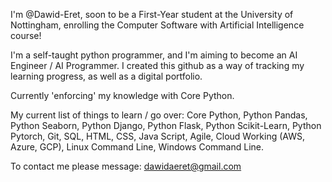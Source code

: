 I'm @Dawid-Eret, soon to be a First-Year student at the University of Nottingham,
enrolling the Computer Software with Artificial Intelligence course!

I'm a self-taught python programmer, and I'm aiming to become an AI Engineer / AI Programmer.
I created this github as a way of tracking my learning progress, as well as a digital portfolio.

Currently 'enforcing' my knowledge with Core Python.

My current list of things to learn / go over:
Core Python,
Python Pandas,
Python Seaborn,
Python Django,
Python Flask,
Python Scikit-Learn,
Python Pytorch,
Git,
SQL,
HTML,
CSS,
Java Script,
Agile,
Cloud Working (AWS, Azure, GCP),
Linux Command Line,
Windows Command Line.

To contact me please message: dawidaeret@gmail.com
